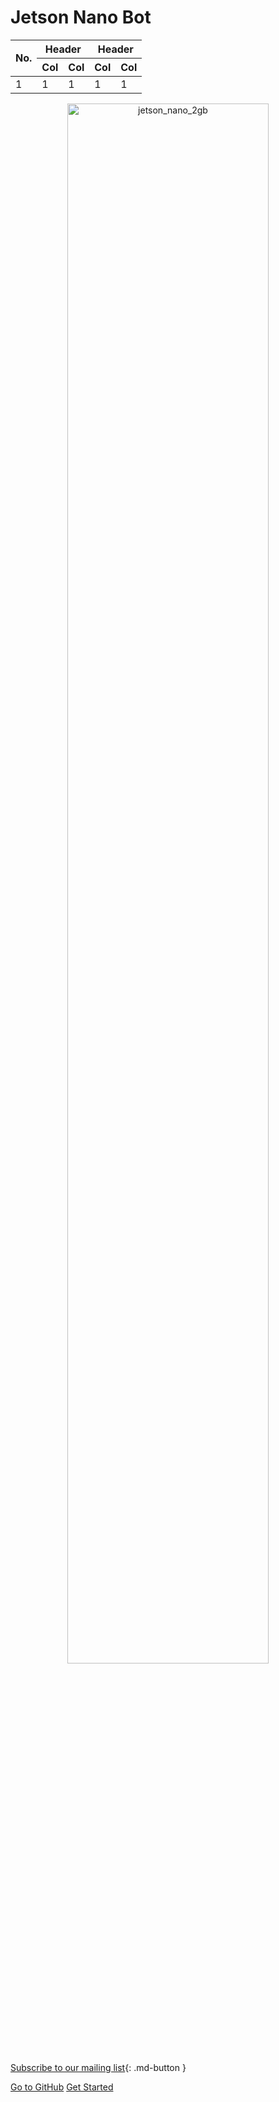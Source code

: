 # Jetson Nano Bot
<table>
<thead>
  <tr>
    <th rowspan="2" colspan="1" style="text-align:center">No.</th>
    <th rowspan="1" colspan="2" style="text-align:center">Header</th>
    <th rowspan="1" colspan="2" style="text-align:center">Header</th>
  </tr>
  <tr>
    <th rowspan="1" colspan="1" style="text-align:center">Col</th>
    <th rowspan="1" colspan="1" style="text-align:center">Col</th>
    <th rowspan="1" colspan="1" style="text-align:center">Col</th>
    <th rowspan="1" colspan="1" style="text-align:center">Col</th>    
  </tr>
</thead>
<tbody>
  <tr>
    <td style="text-align:left">1</td>
    <td style="text-align:left">1</td>
    <td style="text-align:left">1</td>
    <td style="text-align:left">1</td>
    <td style="text-align:left">1</td>    
  </tr>
</tbody>
</table>

<p align="center">
<img src="images/jetsonnano_2gb.jpg" width=80% alt="jetson_nano_2gb">
</p>

[Subscribe to our mailing list](#){: .md-button }

<div style="text-align: left;">
    <a href="https://github.com/NVIDIA-AI-IOT/jetbot" class="md-button">Go to GitHub</a>
    <a href="getting_started.html" class="md-button md-button--primary">Get Started</a>
</div>
